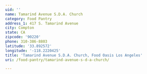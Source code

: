 ```yaml
---
uid: ''
name: Tamarind Avenue S.D.A. Church
category: Food Pantry
address_1: 417 S. Tamarind Avenue
city: Compton
state: CA
zipcode: '90220'
phone: 310-386-8803
latitude: '33.892572'
longitude: '-118.2220425'
title: 'Tamarind Avenue S.D.A. Church, Food Oasis Los Angeles'
uri: /food-pantry/tamarind-avenue-s-d-a-church/

---
```

